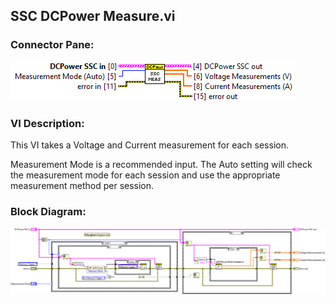 ## **SSC DCPower Measure.vi**
### Connector Pane:
![alt text](/docs/images/Instrument%20Control/DCPower/SSC%20DCPower/SSC%20DCPower%20Measure.vic.png "SSC DCPower Measure.vi connector pane")

### VI Description:
This VI takes a Voltage and Current measurement for each session.

Measurement Mode is a recommended input. The Auto setting will check the measurement mode for each session and use the appropriate measurement method per session.

### Block Diagram:
![alt text](/docs/images/Instrument%20Control/DCPower/SSC%20DCPower/SSC%20DCPower%20Measure.vid.png "SSC DCPower Measure.vi block diagram")
